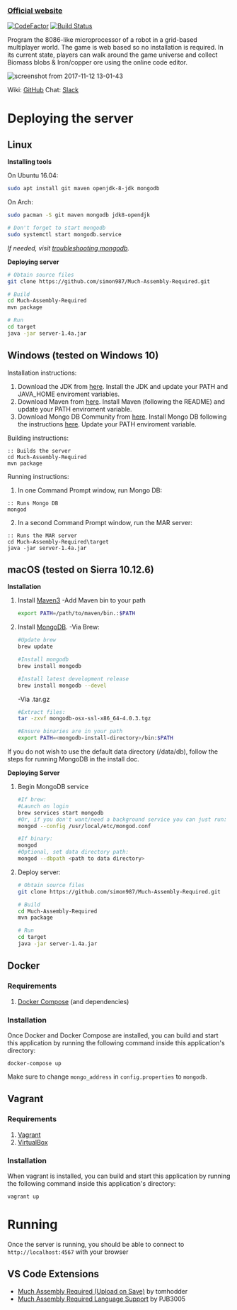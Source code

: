 ### [Official website](https://muchassemblyrequired.com)

[![CodeFactor](https://www.codefactor.io/repository/github/simon987/much-assembly-required/badge)](https://www.codefactor.io/repository/github/simon987/much-assembly-required)
[![Build Status](https://ci.simon987.net/buildStatus/icon?job=Much-Assembly-Required)](https://ci.simon987.net/job/Much-Assembly-Required/)

Program the 8086-like microprocessor of a robot in a grid-based multiplayer world. The game is web based so no installation is required.
In its current state, players can walk around the game universe and collect Biomass blobs & Iron/copper ore using the online code editor.

![screenshot from 2017-11-12 13-01-43](https://user-images.githubusercontent.com/7120851/32701793-e5d07e98-c7a9-11e7-9931-f8db7b287994.png)

Wiki: [GitHub](https://github.com/simon987/Much-Assembly-Required/wiki)
Chat: [Slack](https://join.slack.com/t/muchassemblyrequired/shared_invite/enQtMjY3Mjc1OTUwNjEwLTkyOTIwOTA5OGY4MDVlMGI4NzM5YzlhMWJiMGY1OWE2NjUxODQ1NWQ1YTcxMTA1NGZkYzNjYzMyM2E1ODdmNzg)

# Deploying the server

## Linux

**Installing tools**

On Ubuntu 16.04:
```bash
sudo apt install git maven openjdk-8-jdk mongodb
```

On Arch:
``` bash
sudo pacman -S git maven mongodb jdk8-opendjk

# Don't forget to start mongodb
sudo systemctl start mongodb.service
```

*If needed, visit [troubleshooting mongodb](https://wiki.archlinux.org/index.php/MongoDB#Troubleshooting).*

**Deploying server**

``` bash
# Obtain source files
git clone https://github.com/simon987/Much-Assembly-Required.git

# Build
cd Much-Assembly-Required
mvn package

# Run
cd target
java -jar server-1.4a.jar
```

## Windows (tested on Windows 10)

Installation instructions:
1. Download the JDK from [here](http://www.oracle.com/technetwork/java/javase/downloads/index.html).
Install the JDK and update your PATH and JAVA_HOME enviroment variables.
2. Download Maven from [here](https://maven.apache.org/).
Install Maven (following the README) and update your PATH enviroment variable.
3. Download Mongo DB Community from [here](https://www.mongodb.com/download-center#community).
Install Mongo DB following the instructions [here](https://docs.mongodb.com/manual/tutorial/install-mongodb-on-windows/).
Update your PATH enviroment variable.

Building instructions:
```batch
:: Builds the server
cd Much-Assembly-Required
mvn package
```

Running instructions:
1. In one Command Prompt window, run Mongo DB:
```batch
:: Runs Mongo DB
mongod
```
2. In a second Command Prompt window, run the MAR server:
```batch
:: Runs the MAR server
cd Much-Assembly-Required\target
java -jar server-1.4a.jar
```

## macOS (tested on Sierra 10.12.6)

**Installation**

1. Install [Maven3](https://maven.apache.org/)
   -Add Maven bin to your path
   ```bash
   export PATH=/path/to/maven/bin.:$PATH
   ```
2. Install [MongoDB](https://docs.mongodb.com/manual/tutorial/install-mongodb-on-os-x/?_ga=2.201359831.774868398.1539369140-197602459.1539369140).
   -Via Brew:
   ```bash
   #Update brew
   brew update

   #Install mongodb
   brew install mongodb

   #Install latest development release
   brew install mongodb --devel
   ```
   -Via .tar.gz
   ```bash
   #Extract files:
   tar -zxvf mongodb-osx-ssl-x86_64-4.0.3.tgz
   
   #Ensure binaries are in your path
   export PATH=<mongodb-install-directory>/bin:$PATH
   ```
If you do not wish to use the default data directory (/data/db), follow the steps for running MongoDB in the install doc.

**Deploying Server**

1. Begin MongoDB service
   ```bash
   #If brew:
   #Launch on login
   brew services start mongodb
   #Or, if you don't want/need a background service you can just run:
   mongod --config /usr/local/etc/mongod.conf
   
   #If binary:
   mongod
   #Optional, set data directory path:
   mongod --dbpath <path to data directory>
   ```

2. Deploy server:
   ```bash
   # Obtain source files
   git clone https://github.com/simon987/Much-Assembly-Required.git

   # Build
   cd Much-Assembly-Required
   mvn package

   # Run
   cd target
   java -jar server-1.4a.jar
   ```

## Docker
### Requirements

1. [Docker Compose](https://docs.docker.com/compose/install/#install-compose) (and dependencies)

### Installation

Once Docker and Docker Compose are installed, you can build and start
this application by running the following command inside this
application's directory:

`docker-compose up`

Make sure to change `mongo_address` in `config.properties` to `mongodb`.


## Vagrant
### Requirements
1. [Vagrant](https://www.vagrantup.com/downloads.html)
2. [VirtualBox](https://www.virtualbox.org/wiki/Downloads)

### Installation

When vagrant is installed, you can build and start this application by running the following
command inside this application's directory:

`vagrant up`

# Running

Once the server is running, you should be able to connect to `http://localhost:4567` with your browser

## VS Code Extensions
- [Much Assembly Required (Upload on Save)](https://marketplace.visualstudio.com/items?itemName=tomhodder.much-assembly-required-upload-on-save) by tomhodder
- [Much Assembly Required Language Support](https://marketplace.visualstudio.com/items?itemName=PJB3005.much-assembly-required-language-support) by PJB3005
